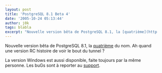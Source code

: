 ```yaml
---
layout: post
title: 'PostgreSQL 8.1 Beta 4'
date: '2005-10-24 05:13:44'
author: j0k
tags: blabla
excerpt: "Nouvelle version bêta de PostgreSQL 8.1, la [quatrième](http://www.postgresql.org/ftp/source/v8.1beta) du nom.   Ah quand une version RC histoire de voir le bout du tunnel ?  \n  \nLa version Windows est aussi disponible, faite toujours par la même personne. Les buGs sont à reporter au [support](http://www.postgresql.org/support/submitbug)."
---
```


Nouvelle version bêta de PostgreSQL 8.1, la [quatrième](http://www.postgresql.org/ftp/source/v8.1beta) du nom.   Ah quand une version RC histoire de voir le bout du tunnel ?

La version Windows est aussi disponible, faite toujours par la même personne. Les buGs sont à reporter au [support](http://www.postgresql.org/support/submitbug).
